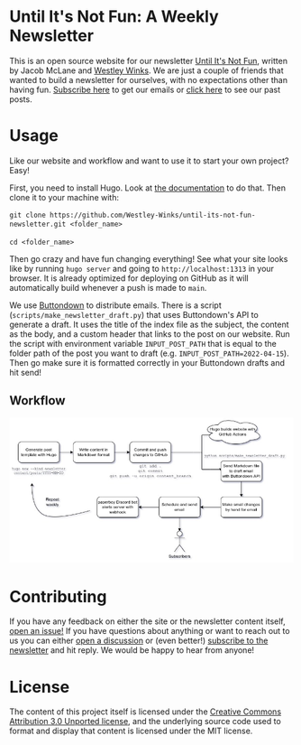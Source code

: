 # Until It's Not Fun: A Weekly Newsletter
This is an open source website for our newsletter [Until It's Not Fun](https://untilitsnotfun.com), written by Jacob McLane and [Westley Winks](https://westleywinks.com). We are just a couple of friends that wanted to build a newsletter for ourselves, with no expectations other than having fun. [Subscribe here](https://buttondown.email/untilitsnotfun) to get our emails or [click here](https://untilitsnotfun.com/posts) to see our past posts.

# Usage
Like our website and workflow and want to use it to start your own project? Easy!

First, you need to install Hugo. Look at [the documentation](https://gohugo.io/getting-started/installing/) to do that. Then clone it to your machine with:

```
git clone https://github.com/Westley-Winks/until-its-not-fun-newsletter.git <folder_name>

cd <folder_name>
```
Then go crazy and have fun changing everything! See what your site looks like by running `hugo server` and going to `http://localhost:1313` in your browser. It is already optimized for deploying on GitHub as it will automatically build whenever a push is made to `main`.

We use [Buttondown](https://buttondown.email/?utm_campaign=untilitsnotfun&utm_affiliate=affiliate) to distribute emails. There is a script (`scripts/make_newsletter_draft.py`) that uses Buttondown's API to generate a draft. It uses the title of the index file as the subject, the content as the body, and a custom header that links to the post on our website. Run the script with environment variable `INPUT_POST_PATH` that is equal to the folder path of the post you want to draft (e.g. `INPUT_POST_PATH=2022-04-15`). Then go make sure it is formatted correctly in your Buttondown drafts and hit send!

## Workflow

![Flowchart of newsletter workflow](static/workflow.jpg)

# Contributing
If you have any feedback on either the site or the newsletter content itself, [open an issue!](https://github.com/Westley-Winks/until-its-not-fun-newsletter/issues) If you have questions about anything or want to reach out to us you can either [open a discussion](https://github.com/Westley-Winks/until-its-not-fun-newsletter/discussions) or (even better!) [subscribe to the newsletter](https://buttondown.email/untilitsnotfun) and hit reply. We would be happy to hear from anyone!
# License
The content of this project itself is licensed under the [Creative Commons Attribution 3.0 Unported license](https://creativecommons.org/licenses/by/3.0/), and the underlying source code used to format and display that content is licensed under the MIT license.